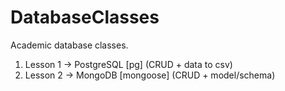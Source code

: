 # DatabaseClasses
Academic database classes.

1. Lesson 1 -> PostgreSQL [pg] (CRUD + data to csv)
2. Lesson 2 -> MongoDB [mongoose] (CRUD + model/schema)